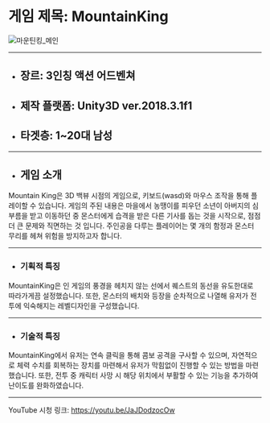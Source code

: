 # 게임 제목: MountainKing
![마운틴킹_메인](https://user-images.githubusercontent.com/49763288/143596631-e22d61f0-0c83-42ff-aa4c-2d073bebd72f.png)

***
* ## 장르: 3인칭 액션 어드벤쳐
* ## 제작 플랫폼: Unity3D ver.2018.3.1f1 
* ## 타겟층: 1~20대 남성

*** 
* ## 게임 소개
Mountain King은 3D 백뷰 시점의 게임으로, 키보드(wasd)와 마우스 조작을 통해 플레이할 수 있습니다.
게임의 주된 내용은 마을에서 농땡이를 피우던 소년이 아버지의 심부름을 받고 이동하던 중 몬스터에게
습격을 받은 다른 기사를 돕는 것을 시작으로, 점점 더 큰 문제와 직면하는 것 입니다.
주인공을 다루는 플레이어는 몇 개의 함정과 몬스터 무리를 헤쳐 위험을 방지하고자 합니다.

***
* ### 기획적 특징
MountainKing은 인 게임의 풍경을 헤치지 않는 선에서 퀘스트의 동선을 유도한대로 따라가게끔 설정했습니다.
또한, 몬스터의 배치와 등장을 순차적으로 나열해 유저가 전투에 익숙해지는 레벨디자인을 구성했습니다.


***
* ### 기술적 특징
MountainKing에서 유저는 연속 클릭을 통해 콤보 공격을 구사할 수 있으며,
자연적으로 체력 수치를 회복하는 장치를 마련해서 유저가 막힘없이 진행할 수 있는 방법을 마련했습니다.
또한, 전투 중 캐릭터 사망 시 해당 위치에서 부활할 수 있는 기능을 추가하여 난이도를 완화하였습니다.

***
YouTube 시청 링크: https://youtu.be/JaJDodzocOw
